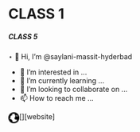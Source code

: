 
# CLASS 1
##### CLASS 5



⋆  👋 Hi, I’m @saylani-massit-hyderbad
- 👀 I’m interested in ...
- 🌱 I’m currently learning ...
- 💞️ I’m looking to collaborate on ...
- 📫 How to reach me ...

[<img align="left" alt="sayalni.com" width="22px" src="https://raw.githubusercontent.com/iconic/open-iconic/master/svg/globe.svg" />][website]

<!---
saylani-massit-hyderbad/saylani-massit-hyderbad is a ✨ special ✨ repository because its `README.md` (this file) appears on your GitHub profile.
You can click the Preview link to take a look at your changes.
--->
